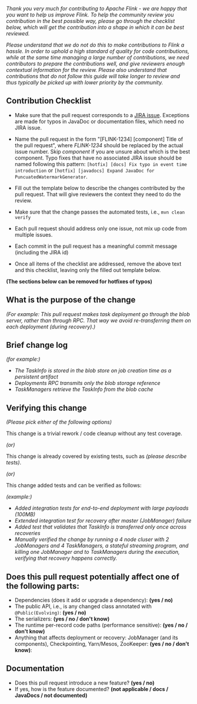 
*Thank you very much for contributing to Apache Flink - we are happy that you want to help us improve Flink. To help the community review you contribution in the best possible way, please go through the checklist below, which will get the contribution into a shape in which it can be best reviewed.*

*Please understand that we do not do this to make contributions to Flink a hassle. In order to uphold a high standard of quality for code contributions, while at the same time managing a large number of contributions, we need contributors to prepare the contributions well, and give reviewers enough contextual information for the review. Please also understand that contributions that do not follow this guide will take longer to review and thus typically be picked up with lower priority by the community.*

## Contribution Checklist

  - Make sure that the pull request corresponds to a [JIRA issue](https://issues.apache.org/jira/projects/FLINK/issues). Exceptions are made for typos in JavaDoc or documentation files, which need no JIRA issue.
  
  - Name the pull request in the form "[FLINK-1234] [component] Title of the pull request", where *FLINK-1234* should be replaced by the actual issue number. Skip *component* if you are unsure about which is the best component.
  Typo fixes that have no associated JIRA issue should be named following this pattern: `[hotfix] [docs] Fix typo in event time introduction` or `[hotfix] [javadocs] Expand JavaDoc for PuncuatedWatermarkGenerator`.

  - Fill out the template below to describe the changes contributed by the pull request. That will give reviewers the context they need to do the review.
  
  - Make sure that the change passes the automated tests, i.e., `mvn clean verify` 

  - Each pull request should address only one issue, not mix up code from multiple issues.
  
  - Each commit in the pull request has a meaningful commit message (including the JIRA id)

  - Once all items of the checklist are addressed, remove the above text and this checklist, leaving only the filled out template below.


**(The sections below can be removed for hotfixes of typos)**

## What is the purpose of the change

*(For example: This pull request makes task deployment go through the blob server, rather than through RPC. That way we avoid re-transferring them on each deployment (during recovery).)*


## Brief change log

*(for example:)*
  - *The TaskInfo is stored in the blob store on job creation time as a persistent artifact*
  - *Deployments RPC transmits only the blob storage reference*
  - *TaskManagers retrieve the TaskInfo from the blob cache*


## Verifying this change

*(Please pick either of the following options)*

This change is a trivial rework / code cleanup without any test coverage.

*(or)*

This change is already covered by existing tests, such as *(please describe tests)*.

*(or)*

This change added tests and can be verified as follows:

*(example:)*
  - *Added integration tests for end-to-end deployment with large payloads (100MB)*
  - *Extended integration test for recovery after master (JobManager) failure*
  - *Added test that validates that TaskInfo is transferred only once across recoveries*
  - *Manually verified the change by running a 4 node cluser with 2 JobManagers and 4 TaskManagers, a stateful streaming program, and killing one JobManager and to TaskManagers during the execution, verifying that recovery happens correctly.*

## Does this pull request potentially affect one of the following parts:

  - Dependencies (does it add or upgrade a dependency): **(yes / no)**
  - The public API, i.e., is any changed class annotated with `@Public(Evolving)`: **(yes / no)**
  - The serializers: **(yes / no / don't know)**
  - The runtime per-record code paths (performance sensitive): **(yes / no / don't know)**
  - Anything that affects deployment or recovery: JobManager (and its components), Checkpointing, Yarn/Mesos, ZooKeeper: **(yes / no / don't know)**:

## Documentation

  - Does this pull request introduce a new feature? **(yes / no)**
  - If yes, how is the feature documented? **(not applicable / docs / JavaDocs / not documented)**

